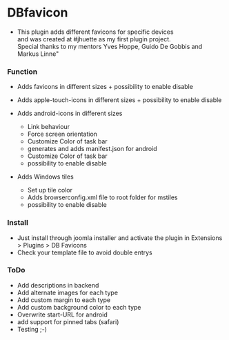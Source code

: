 # DBfavicon

* This plugin adds different favicons for specific devices <br> and was created at #jhuette as my first plugin project. <br> Special thanks to my mentors Yves Hoppe, Guido De Gobbis and Markus Linne"

### Function
* Adds favicons in different sizes + possibility to enable disable
* Adds apple-touch-icons in different sizes + possibility to enable disable
* Adds android-icons in different sizes
 	+ Link behaviour
 	+ Force screen orientation
 	+ Customize Color of task bar
 	+ generates and adds manifest.json for android
 	+ Customize Color of task bar
 	+ possibility to enable disable

* Adds Windows tiles
	+ Set up tile color
	+ Adds browserconfig.xml file to root folder for mstiles
 	+ possibility to enable disable



### Install
* Just install through joomla installer and activate the plugin in Extensions > Plugins > DB Favicons
* Check your template file to avoid double entrys

### ToDo
* Add descriptions in backend
* Add alternate images for each type
* Add custom margin to each type
* Add custom background color to each type
* Overwrite start-URL for android
* add support for pinned tabs (safari)
* Testing ;-)

###